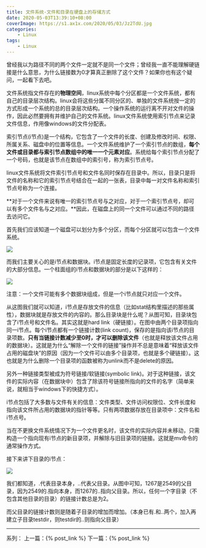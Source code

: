 ```yaml
---
title: 文件系统-文件和目录在硬盘上的存储方式
date: 2020-05-03T13:39:10+08:00
coverImage: https://s1.ax1x.com/2020/05/03/Jz2TdU.jpg
categories: 
    - Linux
tags: 
    - Linux
---
```

曾经我以为路径不同的两个文件一定就不是同一个文件；曾经我一直不能理解硬链接是什么意思，为什么链接数为0才算真正删除了这个文件？如果你也有这个疑问，一起看下去吧。

<!-- more -->
文件系统指文件存在的**物理空间**，linux系统中每个分区都是一个文件系统，都有自己的目录层次结构。linux会将这些分属不同分区的、单独的文件系统按一定的方式形成一个系统的总的目录层次结构。一个操作系统的运行离不开对文件的操作，因此必然要拥有并维护自己的文件系统。linux文件系统使用索引节点来记录文件信息，作用像windows的文件分配表。

索引节点(i节点)是一个结构，它包含了一个文件的长度、创建及修改时间、权限、所属关系、磁盘中的位置等信息。一个文件系统维护了一个索引节点的数组，**每个文件或目录都与索引节点数组中的唯一一个元素对应**。系统给每个索引节点分配了一个号码，也就是该节点在数组中的索引号，称为索引节点号。

linux文件系统将文件索引节点号和文件名同时保存在目录中。所以，目录只是将文件的名称和它的索引节点号结合在一起的一张表，目录中每一对文件名称和索引节点号称为一个连接。

**对于一个文件来说有唯一的索引节点号与之对应，对于一个索引节点号，却可以有多个文件名与之对应。**因此，在磁盘上的同一个文件可以通过不同的路径去访问它。


首先我们应该知道一个磁盘可以划分为多个分区，而每个分区就可以包含一个文件系统。

![](/img/%E6%96%87%E4%BB%B6%E7%B3%BB%E7%BB%9F-%E6%96%87%E4%BB%B6%E5%92%8C%E7%9B%AE%E5%BD%95%E5%9C%A8%E7%A1%AC%E7%9B%98%E4%B8%8A%E7%9A%84%E5%AD%98%E5%82%A8%E6%96%B9%E5%BC%8F/%E6%96%87%E4%BB%B6%E7%B3%BB%E7%BB%9F.png)

而我们主要关心的是i节点和数据块。i节点是固定长度的记录项，它包含有关文件的大部分信息。一个柱面组的i节点和数据块的部分是以下这样的：

![](/img/%E6%96%87%E4%BB%B6%E7%B3%BB%E7%BB%9F-%E6%96%87%E4%BB%B6%E5%92%8C%E7%9B%AE%E5%BD%95%E5%9C%A8%E7%A1%AC%E7%9B%98%E4%B8%8A%E7%9A%84%E5%AD%98%E5%82%A8%E6%96%B9%E5%BC%8F/%E6%96%87%E4%BB%B6%E8%8A%82%E7%82%B9.png)

注意：一个文件可能有多个数据块组成，但是一个i节点就只对应一个文件。

从这图我们就可以知道，i节点是存放文件的信息（比如stat结构里描述的那些属性），数据块就是存放文件的内容的。那么目录块是什么呢？从图可知，目录块包含了i节点号和文件名。其实这就是hard link（硬链接）。在图中由两个目录项指向同一i节点。每个i节点都有一个链接计数(link count)，保存的是指向该i节点的目录项数。**只有当链接计数减少至0时，才可以删除该文件**（也就是释放该文件占用的数据块）。这就是为什么“解除一个文件的链接”操作并不总是意味着“释放该文件占用的磁盘块”的原因（因为一个文件可以由多个目录项，也就是多个硬链接）。这也就是为什么删除一个目录项的函数被称为unlink而不是delete的原因。

另外一种链接类型被成为符号链接/软链接(symbolic link)。对于这种链接，该文件的实际内容（在数据块中）包含了除该符号链接所指向的文件的名字（简单来说，就相当于windows下的快捷方式）。

i节点包括了大多数与文件有关的信息：文件类型、文件访问权限位、文件长度和指向该文件所占用的数据块的指针等等。只有两项数据存放在目录项中：文件名和i节点号。

当在不更换文件系统情况下为一个文件更名时，该文件的实际内容并未移动，只需构造一个指向现有i节点的新目录项，并解除与旧目录项的链接。这就是mv命令的通常操作方式。

接下来讲下目录的i节点：

![](/img/%E6%96%87%E4%BB%B6%E7%B3%BB%E7%BB%9F-%E6%96%87%E4%BB%B6%E5%92%8C%E7%9B%AE%E5%BD%95%E5%9C%A8%E7%A1%AC%E7%9B%98%E4%B8%8A%E7%9A%84%E5%AD%98%E5%82%A8%E6%96%B9%E5%BC%8F/%E7%9B%AE%E5%BD%95%E8%8A%82%E7%82%B9.png)

我们都知道，.代表目录本身，..代表父目录。从图中可知，1267是2549的父目录，因为2549的.指向本身，而1267的..指向父目录。所以，任何一个字目录（不包含其他目录的目录）的链接计数总是为2。

而父目录的链接计数则是随着子目录的增加而增加。（本身已有.和..两个，加入再建立子目录testdir，则testdir的..则指向父目录）

---

系列：
上一篇：{% post_link  %}
下一篇：{% post_link  %}

